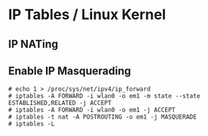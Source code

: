 # IP Tables / Linux Kernel
## IP NATing

## Enable IP Masquerading

    # echo 1 > /proc/sys/net/ipv4/ip_forward
    # iptables -A FORWARD -i wlan0 -o em1 -m state --state ESTABLISHED,RELATED -j ACCEPT
    # iptables -A FORWARD -i wlan0 -o em1 -j ACCEPT
    # iptables -t nat -A POSTROUTING -o em1 -j MASQUERADE
    # iptables -L
